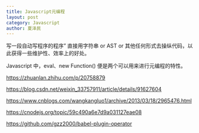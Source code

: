 ```yaml
---
title: Javascript元编程
layout: post
category: Javascript
author: 夏泽民
---
```

写一段自动写程序的程序”
直接用字符串 or AST or 其他任何形式去操纵代码，以此获得一些维护性、效率上的好处。

Javascript 中，eval、new Function() 便是两个可以用来进行元编程的特性。

https://zhuanlan.zhihu.com/p/20758879
<!-- more -->
https://blog.csdn.net/weixin_33757911/article/details/91627604

https://www.cnblogs.com/wangkangluo1/archive/2013/03/18/2965476.html

https://cnodejs.org/topic/59c490a6e7d9a031127eae08

https://github.com/gzz2000/babel-plugin-operator


